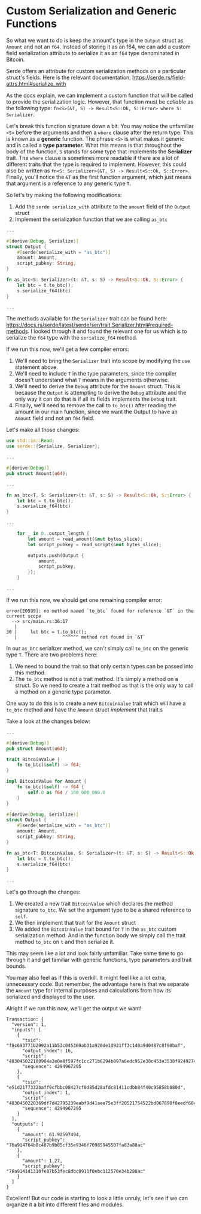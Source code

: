 # Custom Serialization and Generic Functions

So what we want to do is keep the amount's type in the `Output` struct as `Amount` and not an `f64`. Instead of storing it as an f64, we can add a custom field serialization attribute to serialize it as an `f64` type denominated in Bitcoin. 

Serde offers an attribute for custom serialization methods on a particular struct's fields. Here is the relevant documentation: https://serde.rs/field-attrs.html#serialize_with

As the docs explain, we can implement a custom function that will be called to provide the serialization logic. However, that function must be *callable* as the following type: `fn<S>(&T, S) -> Result<S::Ok, S::Error> where S: Serializer`.

Let's break this function signature down a bit. You may notice the unfamiliar `<S>` before the arguments and then a `where` clause after the return type. This is known as a **generic** function. The phrase `<S>` is what makes it generic and is called a **type parameter**. What this means is that throughout the body of the function, `S` stands for some type that implements the **Serializer** trait. The `where` clause is sometimes more readable if there are a lot of different traits that the type is required to implement. However, this could also be written as `fn<S: Serializer>(&T, S) -> Result<S::Ok, S::Error>`. Finally, you'll notice the `&T` as the first function argument, which just means that argument is a reference to any generic type `T`. 

So let's try making the following modifications:
1. Add the `serde serialize_with` attribute to the `amount` field of the `Output` struct
2. Implement the serialization function that we are calling `as_btc`

```rust
...

#[derive(Debug, Serialize)]
struct Output {
    #[serde(serialize_with = "as_btc")]
    amount: Amount,
    script_pubkey: String,
}

fn as_btc<S: Serializer>(t: &T, s: S) -> Result<S::Ok, S::Error> {
    let btc = t.to_btc();
    s.serialize_f64(btc)
}

...
```

The methods available for the `Serializer` trait can be found here: https://docs.rs/serde/latest/serde/ser/trait.Serializer.html#required-methods. I looked through it and found the relevant one for us which is to serialize the `f64` type with the `serialize_f64` method.

If we run this now, we'll get a few compiler errors:
1. We'll need to bring the `Serializer` trait into scope by modifying the `use` statement above.
2. We'll need to include `T` in the type parameters, since the compiler doesn't understand what `T` means in the arguments otherwise.
3. We'll need to derive the `Debug` attribute for the `Amount` struct. This is because the `Output` is attempting to derive the `Debug` attribute and the only way it can do that is if all its fields implements the `Debug` trait.
4. Finally, we'll need to remove the call to `to_btc()` after reading the amount in our main function, since we want the Output to have an `Amount` field and not an `f64` field.

Let's make all those changes:

```rust
use std::io::Read;
use serde::{Serialize, Serializer};

...

#[derive(Debug)]
pub struct Amount(u64);

...

fn as_btc<T, S: Serializer>(t: &T, s: S) -> Result<S::Ok, S::Error> {
    let btc = t.to_btc();
    s.serialize_f64(btc)
}

...

    for _ in 0..output_length {
        let amount = read_amount(&mut bytes_slice);
        let script_pubkey = read_script(&mut bytes_slice);

        outputs.push(Output {
            amount,
            script_pubkey,
        });
    }

...
```

If we run this now, we should get one remaining compiler error:
```shell
error[E0599]: no method named `to_btc` found for reference `&T` in the current scope
  --> src/main.rs:36:17
   |
36 |     let btc = t.to_btc();
   |                 ^^^^^^ method not found in `&T`
```

In our `as_btc` serializer method, we can't simply call `to_btc` on the generic type `T`. There are two problems here:
1. We need to bound the trait so that only certain types can be passed into this method. 
2. The `to_btc` method is not a trait method. It's simply a method on a struct. So we need to create a trait method as that is the only way to call a method on a generic type parameter. 

One way to do this is to create a new `BitcoinValue` trait which will have a `to_btc` method and have the `Amount` struct *implement* that trait.s

Take a look at the changes below:

```rust
...

#[derive(Debug)]
pub struct Amount(u64);

trait BitcoinValue {
    fn to_btc(&self) -> f64;
}

impl BitcoinValue for Amount {
    fn to_btc(&self) -> f64 {
        self.0 as f64 / 100_000_000.0
    }
}

#[derive(Debug, Serialize)]
struct Output {
    #[serde(serialize_with = "as_btc")]
    amount: Amount,
    script_pubkey: String,
}

fn as_btc<T: BitcoinValue, S: Serializer>(t: &T, s: S) -> Result<S::Ok, S::Error> {
    let btc = t.to_btc();
    s.serialize_f64(btc)
}

...
```

Let's go through the changes:
1. We created a new trait `BitcoinValue` which declares the method signature `to_btc`. We set the argument type to be a shared reference to `self`.
2. We then implement that trait for the `Amount` struct
3. We added the `BitcoinValue` trait bound for `T` in the `as_btc` custom serialization method. And in the function body we simply call the trait method `to_btc` on `t` and then serialize it. 

This may seem like a lot and look fairly unfamiliar. Take some time to go through it and get familiar with generic functions, type parameters and trait bounds.

You may also feel as if this is overkill. It might feel like a lot extra, unnecessary code. But remember, the advantage here is that we separate the `Amount` type for internal purposes and calculations from how its serialized and displayed to the user. 

Alright if we run this now, we'll get the output we want! 
```shell
Transaction: {
  "version": 1,
  "inputs": [
    {
      "txid": "f8c693771b2992a11b53c045369ab31a920de1d921ff3c148a9d0487c8f90baf",
      "output_index": 16,
      "script": "483045022100904a2e0e8f597fc1cc271b6294b097a6edc952e30c453e3530f92492749769a8022018464c225b03c28791af06bc7fed129dcaaeff9ec8135ada1fb11762ce081ea9014104da289192b0845d5b89ce82665d88ac89d757cfc5fd997b1de8ae47f7780ce6a32207583b7458d1d2f3fd6b3a3b842aea9eb789e2bea57b03d40e684d8e1e0569",
      "sequence": 4294967295
    },
    {
      "txid": "e51d2177332baff9cfbbc08427cf0d85d28afdc81411cdbb84f40c95858b080d",
      "output_index": 1,
      "script": "4830450220369df7d42795239eabf9d41aee75e3ff20521754522bd067890f8eedf6044c6d0221009acfbd88d51d842db87ab990a48bed12b1f816e95502d0198ed080de456a988d014104e0ec988a679936cea80a88e6063d62dc85182e548a535faecd6e569fb565633de5b4e83d5a11fbad8b01908ce71e0374b006d84694b06f10bdc153ca58a53f87",
      "sequence": 4294967295
    }
  ],
  "outputs": [
    {
      "amount": 61.92597494,
      "script_pubkey": "76a914764b8c407b9b05cf35e9346f70985945507fa83a88ac"
    },
    {
      "amount": 1.27,
      "script_pubkey": "76a9141d1310fe87b53fec8dbc8911f0ebc112570e34b288ac"
    }
  ]
}
```

Excellent! But our code is starting to look a little unruly, let's see if we can organize it a bit into different files and modules. 
